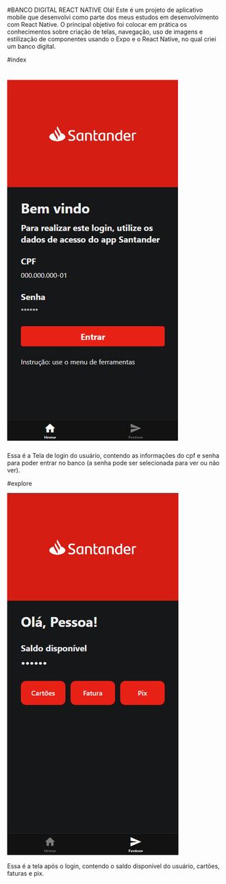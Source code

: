 #BANCO DIGITAL REACT NATIVE
 Olá! Este é um projeto de aplicativo mobile que desenvolvi como parte dos meus estudos em desenvolvimento com React Native. O principal objetivo foi colocar em prática os conhecimentos sobre criação de telas, navegação, uso de imagens e estilização de componentes usando o Expo e o React Native, no qual criei  um banco digital.
 
#index

# ![print](mobile/assets/images/Screenshot_16.png)

 Essa é a Tela de login do usuário, contendo as informações do cpf e senha para poder entrar no banco (a senha pode ser selecionada para ver ou não ver).

#explore

![print](mobile/assets/images/Screenshot_17.png)

 Essa é a tela após o login, contendo o saldo disponível do usuário, cartões, faturas e pix.
